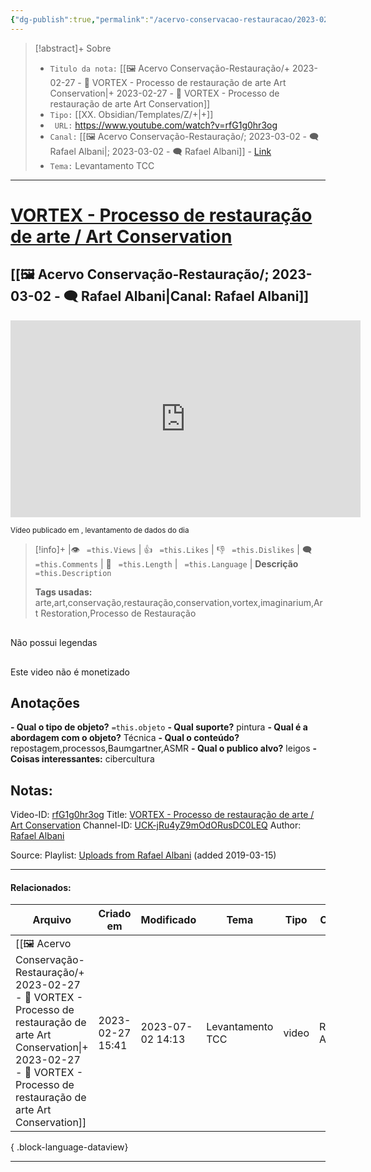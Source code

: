 ```yaml
---
{"dg-publish":true,"permalink":"/acervo-conservacao-restauracao/2023-02-27-vortex-processo-de-restauracao-de-arte-art-conservation/","tags":["🖼️/🎥️"]}
---
```



>[!abstract]+ Sobre
>- `Titulo da nota:`  [[🖼️ Acervo Conservação-Restauração/+ 2023-02-27   -  🎥️ VORTEX - Processo de restauração de arte  Art Conservation\|+ 2023-02-27   -  🎥️ VORTEX - Processo de restauração de arte  Art Conservation]]
>- `Tipo:`  [[XX. Obsidian/Templates/Z/+\|+]]
>- ` URL:`  https://www.youtube.com/watch?v=rfG1g0hr3og
>- `Canal:` [[🖼️ Acervo Conservação-Restauração/; 2023-03-02 - 🗨️ Rafael Albani\|; 2023-03-02 - 🗨️ Rafael Albani]] - [Link](http://www.youtube.com/@ralbani)
>- `Tema:`  Levantamento TCC
***

# [VORTEX - Processo de restauração de arte / Art Conservation](https://www.youtube.com/watch?v=rfG1g0hr3og)
##  [[🖼️ Acervo Conservação-Restauração/; 2023-03-02 - 🗨️ Rafael Albani\|Canal: Rafael Albani]] 

<center><iframe width="560" height="315" src="https://www.youtube.com/embed/rfG1g0hr3og" title="YouTube video player" frameborder="0" allow="accelerometer; autoplay; clipboard-write; encrypted-media; gyroscope; picture-in-picture" allowfullscreen></iframe></center>

<small> Vídeo publicado em , levantamento de dados do dia  </small> 

>[!info]+ |👁️ ` =this.Views` | 👍 ` =this.Likes`  | 👎 ` =this.Dislikes` | 🗨️  ` =this.Comments` | 🎥️ ` =this.Length` | ` =this.Language` |
>**Descrição**
> ` =this.Description`
> 
> **Tags usadas:** arte,art,conservação,restauração,conservation,vortex,imaginarium,Art Restoration,Processo de Restauração


<p><span><div data-callout-metadata="" data-callout-fold="" data-callout="failure" class="callout node-insert-event"><div class="callout-title"><div class="callout-icon"><svg width="16" height="16"></svg></div><div class="callout-title-inner">Não possui legendas</div></div></div></span></p>

<p><span><div data-callout-metadata="" data-callout-fold="" data-callout="failure" class="callout node-insert-event"><div class="callout-title"><div class="callout-icon"><svg width="16" height="16"></svg></div><div class="callout-title-inner">Este video não é monetizado</div></div></div></span></p>




## Anotações
**- Qual o tipo de objeto?** 
	`=this.objeto`
**- Qual suporte?**
	pintura
**- Qual é a abordagem com o objeto?**
	Técnica
**- Qual o conteúdo?**
	repostagem,processos,Baumgartner,ASMR
**- Qual o publico alvo?**
	leigos
**- Coisas interessantes:**
	cibercultura


## Notas:



Video-ID: <a target='_blank' href='https://youtu.be/rfG1g0hr3og'>rfG1g0hr3og</a>
Title: <a target='_blank' href='https://youtu.be/rfG1g0hr3og'>VORTEX - Processo de restauração de arte / Art Conservation</a>
Channel-ID: <a target='_blank' href='https://www.youtube.com/channel/UCK-jRu4yZ9mOdORusDC0LEQ'>UCK-jRu4yZ9mOdORusDC0LEQ</a>
Author: <a target='_blank' href='https://www.youtube.com/channel/UCK-jRu4yZ9mOdORusDC0LEQ'>Rafael Albani</a>

Source: Playlist: <a target='_blank' href='https://www.youtube.com/playlist?list=UUK-jRu4yZ9mOdORusDC0LEQ'>Uploads from Rafael Albani</a> (added 2019-03-15)


***
#### Relacionados:
| Arquivo                                                                                                                                                                                                      | Criado em        | Modificado       | Tema             | Tipo  | Canal         |
| ------------------------------------------------------------------------------------------------------------------------------------------------------------------------------------------------------------ | ---------------- | ---------------- | ---------------- | ----- | ------------- |
| [[🖼️ Acervo Conservação-Restauração/+ 2023-02-27   -  🎥️ VORTEX - Processo de restauração de arte  Art Conservation\|+ 2023-02-27   -  🎥️ VORTEX - Processo de restauração de arte  Art Conservation]] | 2023-02-27 15:41 | 2023-07-02 14:13 | Levantamento TCC | video | Rafael Albani |

{ .block-language-dataview}
***